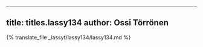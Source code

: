 
---
title: titles.lassy134
author: Ossi Törrönen
---
{% translate_file _lassyt/lassy134/lassy134.md %}